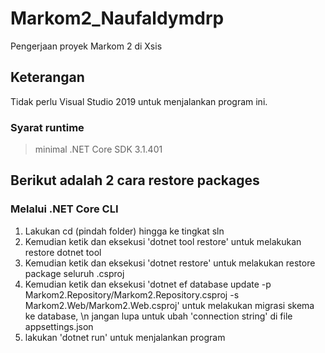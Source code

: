 # Markom2_Naufaldymdrp
Pengerjaan proyek Markom 2 di Xsis

## Keterangan 
Tidak perlu Visual Studio 2019 untuk menjalankan program ini.

### Syarat runtime
> minimal .NET Core SDK 3.1.401

## Berikut adalah 2 cara restore packages
### Melalui .NET Core CLI
1. Lakukan cd (pindah folder) hingga ke tingkat sln
2. Kemudian ketik dan eksekusi 'dotnet tool restore' untuk melakukan restore dotnet tool
3. Kemudian ketik dan eksekusi 'dotnet restore' untuk melakukan restore package seluruh .csproj
4. Kemudian ketik dan eksekusi 'dotnet ef database update -p Markom2.Repository/Markom2.Repository.csproj -s Markom2.Web/Markom2.Web.csproj' untuk melakukan migrasi skema ke database, \n
   jangan lupa untuk ubah 'connection string' di file appsettings.json
5. lakukan 'dotnet run' untuk menjalankan program
